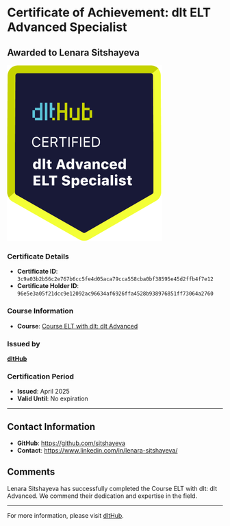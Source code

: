 
# Certificate of Achievement: dlt ELT Advanced Specialist

## Awarded to **Lenara Sitshayeva**

![Course Image](../badges/advanced_etl_specialist.png)

### Certificate Details
- **Certificate ID**: `3c9a03b2b56c2e767b6cc5fe4d05aca79cca558cba0bf38595e45d2ffb4f7e12`
- **Certificate Holder ID**: `96e5e3a05f21dcc9e12092ac96634af6926ffa4528b938976851ff73064a2760`

### Course Information
- **Course**: [Course ELT with dlt: dlt Advanced](https://github.com/dlt-hub/dlthub-education/tree/main/courses/dlt_advanced_2025)

### Issued by
[**dltHub**](https://dlthub.com/) 

### Certification Period
- **Issued**: April 2025
- **Valid Until**: No expiration

---

## Contact Information
- **GitHub**: https://github.com/sitshayeva
- **Contact**: https://www.linkedin.com/in/lenara-sitshayeva/

## Comments
Lenara Sitshayeva has successfully completed the Course ELT with dlt: dlt Advanced. We commend their dedication and expertise in the field.

---

For more information, please visit [dltHub](https://dlthub.com/).
    
